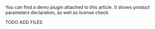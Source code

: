 [//]: # (title: Marketplace Demo Plugin)

You can find a demo plugin attached to this article. It shows product parameters declaration, as well as license check.

TODO ADD FILES